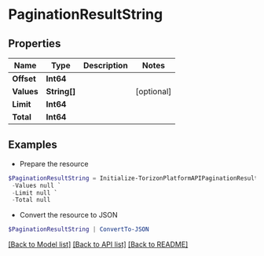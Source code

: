 # PaginationResultString
## Properties

Name | Type | Description | Notes
------------ | ------------- | ------------- | -------------
**Offset** | **Int64** |  | 
**Values** | **String[]** |  | [optional] 
**Limit** | **Int64** |  | 
**Total** | **Int64** |  | 

## Examples

- Prepare the resource
```powershell
$PaginationResultString = Initialize-TorizonPlatformAPIPaginationResultString  -Offset null `
 -Values null `
 -Limit null `
 -Total null
```

- Convert the resource to JSON
```powershell
$PaginationResultString | ConvertTo-JSON
```

[[Back to Model list]](../README.md#documentation-for-models) [[Back to API list]](../README.md#documentation-for-api-endpoints) [[Back to README]](../README.md)

